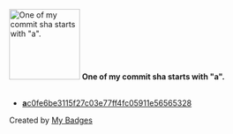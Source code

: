 <img src="https://my-badges.github.io/my-badges/a-commit.png" alt="One of my commit sha starts with &quot;a&quot;." title="One of my commit sha starts with &quot;a&quot;." width="128">
<strong>One of my commit sha starts with &quot;a&quot;.</strong>
<br><br>

- <a href="https://github.com/noredistribution/CVP-Scripts/commit/ac0fe6be3115f27c03e77ff4fc05911e56565328"><strong>a</strong>c0fe6be3115f27c03e77ff4fc05911e56565328</a>


Created by <a href="https://github.com/my-badges/my-badges">My Badges</a>